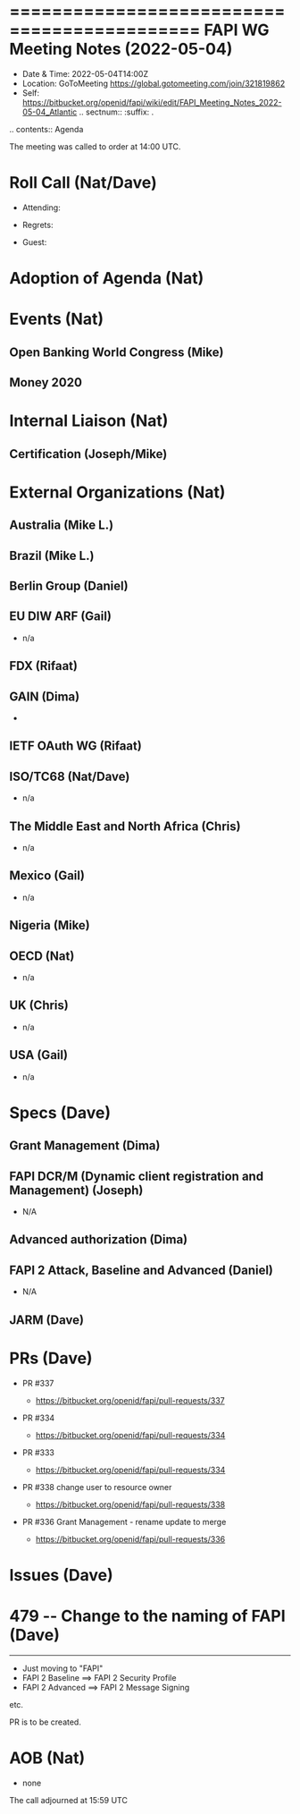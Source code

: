 ============================================
FAPI WG Meeting Notes (2022-05-04) 
============================================
* Date & Time: 2022-05-04T14:00Z
* Location: GoToMeeting https://global.gotomeeting.com/join/321819862
* Self: https://bitbucket.org/openid/fapi/wiki/edit/FAPI_Meeting_Notes_2022-05-04_Atlantic
.. sectnum:: 
   :suffix: .

.. contents:: Agenda

The meeting was called to order at 14:00 UTC. 

Roll Call (Nat/Dave)
======================
* Attending: 

 

* Regrets: 
* Guest: 

Adoption of Agenda (Nat)
================================


Events (Nat)
======================
Open Banking World Congress (Mike)
---------------------------------------

Money 2020 
---------------


Internal Liaison (Nat)
================================
Certification (Joseph/Mike)
----------------------------


External Organizations (Nat)
===================================
Australia (Mike L.)
------------------------------------

Brazil (Mike L.)
---------------------------

Berlin Group (Daniel)
--------------------------------

EU DIW ARF (Gail)
------------------
* n/a

FDX (Rifaat)
------------------

GAIN (Dima)
---------------------
* 

IETF OAuth WG (Rifaat)
-------------------------

ISO/TC68 (Nat/Dave)
----------------------
* n/a

The Middle East and North Africa (Chris)
-----------------------------------------
* n/a

Mexico (Gail)
------------------
* n/a

Nigeria (Mike)
---------------

OECD (Nat)
-------------
* n/a


UK (Chris)
--------------------
* n/a


USA (Gail)
----------------
* n/a 


Specs (Dave)
================
Grant Management (Dima)
----------------------------------------

FAPI DCR/M (Dynamic client registration and Management) (Joseph)
-------------------------------------------------------------------------
* N/A 

Advanced authorization (Dima)
----------------------------------

FAPI 2 Attack, Baseline and Advanced (Daniel)
----------------------------------------------
* N/A

JARM (Dave)
----------------------------------------
 

PRs (Dave)
=================

* PR #337
    * https://bitbucket.org/openid/fapi/pull-requests/337

* PR #334
    * https://bitbucket.org/openid/fapi/pull-requests/334

* PR #333
    * https://bitbucket.org/openid/fapi/pull-requests/334

* PR #338 change user to resource owner
    * https://bitbucket.org/openid/fapi/pull-requests/338

* PR #336 Grant Management - rename update to merge
    * https://bitbucket.org/openid/fapi/pull-requests/336

Issues (Dave)
=====================


# 479 -- Change to the naming of FAPI (Dave)
------------------------------------------------
* Just moving to "FAPI" 
* FAPI 2 Baseline ==> FAPI 2 Security Profile
* FAPI 2 Advanced ==> FAPI 2 Message Signing

etc. 

PR is to be created. 



AOB (Nat)
=================
* none



The call adjourned at 15:59 UTC